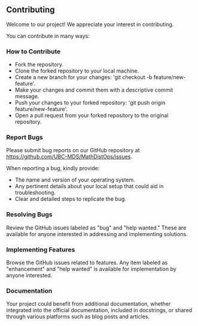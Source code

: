 ## Contributing

Welcome to our project! We appreciate your interest in contributing.

You can contribute in many ways:

### How to Contribute

- Fork the repository.
- Clone the forked repository to your local machine.
- Create a new branch for your changes: 'git checkout -b feature/new-feature'.
- Make your changes and commit them with a descriptive commit message.
- Push your changes to your forked repository: 'git push origin feature/new-feature'.
- Open a pull request from your forked repository to the original repository.

### Report Bugs

Please submit bug reports on our GitHub repository at https://github.com/UBC-MDS/MathDistOps/issues.

When reporting a bug, kindly provide:

- The name and version of your operating system.
- Any pertinent details about your local setup that could aid in troubleshooting.
- Clear and detailed steps to replicate the bug.

### Resolving Bugs

Review the GitHub issues labeled as "bug" and "help wanted." These are available for anyone interested in addressing and implementing solutions.

### Implementing Features

Browse the GitHub issues related to features. Any item labeled as "enhancement" and "help wanted" is available for implementation by anyone interested.

### Documentation

Your project could benefit from additional documentation, whether integrated into the official documentation, included in docstrings, or shared through various platforms such as blog posts and articles.





